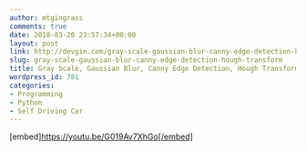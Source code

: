 ```yaml
---
author: mtgingrass
comments: true
date: 2018-03-20 23:57:34+00:00
layout: post
link: http://devgin.com/gray-scale-gaussian-blur-canny-edge-detection-hough-transform/
slug: gray-scale-gaussian-blur-canny-edge-detection-hough-transform
title: Gray Scale, Gaussian Blur, Canny Edge Detection, Hough Transform
wordpress_id: 781
categories:
- Programming
- Python
- Self Driving Car
---
```


[embed]https://youtu.be/G019Av7XhGo[/embed]
